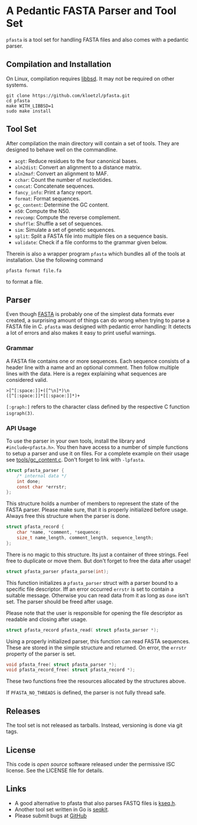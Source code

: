 # A Pedantic FASTA Parser and Tool Set

`pfasta` is a tool set for handling FASTA files and also comes with a pedantic parser.

## Compilation and Installation

On Linux, compilation requires [libbsd](https://libbsd.freedesktop.org/wiki/). It may not be required on other systems.

    git clone https://github.com/kloetzl/pfasta.git
    cd pfasta
    make WITH_LIBBSD=1
    sudo make install

## Tool Set

After compilation the main directory will contain a set of tools. They are designed to behave well on the commandline.

 * `acgt`: Reduce residues to the four canonical bases.
 * `aln2dist`: Convert an alignment to a distance matrix.
 * `aln2maf`: Convert an alignment to MAF.
 * `cchar`: Count the number of nucleotides.
 * `concat`: Concatenate sequences.
 * `fancy_info`: Print a fancy report.
 * `format`: Format sequences.
 * `gc_content`: Determine the GC content.
 * `n50`: Compute the N50.
 * `revcomp`: Compute the reverse complement.
 * `shuffle`: Shuffle a set of sequences.
 * `sim`: Simulate a set of genetic sequences.
 * `split`: Split a FASTA file into multiple files on a sequence basis.
 * `validate`: Check if a file conforms to the grammar given below.

Therein is also a wrapper program `pfasta` which bundles all of the tools at installation. Use the following command

    pfasta format file.fa

to format a file.

## Parser

Even though [FASTA](https://en.wikipedia.org/wiki/FASTA_format) is probably
one of the simplest data formats ever created, a surprising amount of things
can do wrong when trying to parse a FASTA file in C. `pfasta` was designed with pedantic error handling: It detects a lot of errors and also makes it easy to print useful warnings.

### Grammar

A FASTA file contains one or more sequences. Each sequence consists of a header line with a name and an optional comment. Then follow multiple lines with the data. Here is a regex explaining what sequences are considered valid.

    >[^[:space:]]+([^\n]*)\n
    ([^[:space:]]*[[:space:]]*)+

`[:graph:]` refers to the character class defined by the respective C function `isgraph(3)`.

### API Usage

To use the parser in your own tools, install the library and `#include<pfasta.h>`. You then have access to a number of simple functions to setup a parser and use it on files. For a complete example on their usage see [tools/gc_content.c](tools/gc_content.c). Don't forget to link with `-lpfasta`.

```c
struct pfasta_parser {
	/* internal data */
    int done;
    const char *errstr;
};
```

This structure holds a number of members to represent the state of the FASTA parser. Please make sure, that it is properly initialized before usage. Always free this structure when the parser is done.

```c
struct pfasta_record {
	char *name, *comment, *sequence;
    size_t name_length, comment_length, sequence_length;
};
```

There is no magic to this structure. Its just a container of three strings. Feel free to duplicate or move them. But don't forget to free the data after usage!

```c
struct pfasta_parser pfasta_parse(int);
```

This function initializes a `pfasta_parser` struct with a parser bound to a specific file descriptor. Iff an error occurred `errstr` is set to contain a suitable message. Otherwise you can read data from it as long as `done` isn't set. The parser should be freed after usage.

Please note that the user is responsible for opening the file descriptor as readable and closing after usage.

```c
struct pfasta_record pfasta_read( struct pfasta_parser *);
```

Using a properly initialized parser, this function can read FASTA sequences. These are stored in the simple structure and returned. On error, the `errstr` property of the parser is set.

```c
void pfasta_free( struct pfasta_parser *);
void pfasta_record_free( struct pfasta_record *);
```

These two functions free the resources allocated by the structures above.

If `PFASTA_NO_THREADS` is defined, the parser is not fully thread safe.

## Releases

The tool set is not released as tarballs. Instead, versioning is done via git tags.

## License

This code is *open source* software released under the permissive ISC license. See the LICENSE file for details.

## Links

- A good alternative to pfasta that also parses FASTQ files is [kseq.h](https://github.com/lh3/seqtk).
- Another tool set written in Go is [seqkit](http://bioinf.shenwei.me/seqkit/).
- Please submit bugs at [GitHub](https://github.com/kloetzl/pfasta/issues)
